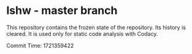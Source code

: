 # lshw - master branch

This repository contains the frozen state of the repository.
Its history is cleared. It is used only for static code
analysis with Codacy.

Commit Time: 1721359422